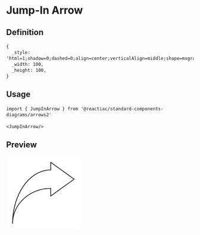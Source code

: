 # Jump-In Arrow

## Definition

```
{
  _style: 'html=1;shadow=0;dashed=0;align=center;verticalAlign=middle;shape=mxgraph.arrows2.jumpInArrow;dy=15;dx=38;arrowHead=55;',
  _width: 100,
  _height: 100,
}
```

## Usage

```
import { JumpInArrow } from '@reactiac/standard-components-diagrams/arrows2'

<JumpInArrow/>
```

## Preview

<img src="./jump-in-arrow.png" width="200"/>
